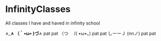 # InfinityClasses
All classes I have and haved in infinity school

  ∧___∧
（｀•ω• )づ__∧    pat pat
（つ　 /( •ω•。)  pat pat
 しーーＪ (nnノ) pat pat
